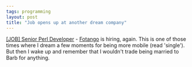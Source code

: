 ```yaml
---
tags: programming
layout: post
title: "Job opens up at another dream company"
---
```




<a href="http://london.pm.org/pipermail/london.pm/Week-of-Mon-20040510/026165.html">[JOB] Senior Perl Developer</a> - <a href="http://opensource.fotango.com/">Fotango</a> is hiring, again. This is one of those times where I dream a few moments for being more mobile (read 'single'). But then I wake up and remember that I wouldn't trade being married to Barb for anything.


